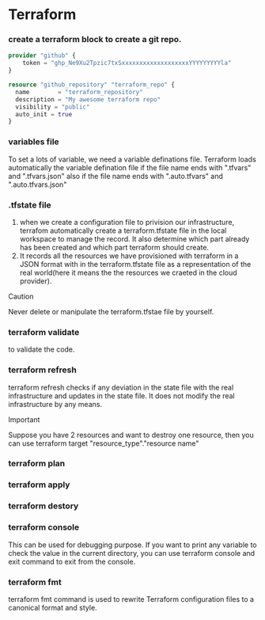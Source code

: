 # Terraform

### create a terraform block to create a git repo.
```terraform
provider "github" {
    token = "ghp_Ne9Xu2Tpzic7txSxxxxxxxxxxxxxxxxxxxYYYYYYYYYla"
}

resource "github_repository" "terraform_repo" {
  name        = "terraform_repository"
  description = "My awesome terraform repo"
  visibility = "public"
  auto_init = true
}
```

### variables file
To set a lots of variable, we need a variable definations file. Terraform loads automatically the variable defination file if the file name ends with ".tfvars" and ".tfvars.json"
also if the file name ends with ".auto.tfvars" and ".auto.tfvars.json"

### .tfstate file
1. when we create a configuration file to privision our infrastructure, terrafom automatically create a terraform.tfstate file in the local workspace to manage the record. It also determine which part already has been created and which part terraform should create.
2. It records all the resources we have provisioned with terraform in a JSON format with in the terraform.tfstate file as a representation of the real world(here it means the the resources we craeted in the cloud provider).

> [!CAUTION]
> Never delete or manipulate the terraform.tfstae file by yourself.
### terraform validate
to validate the code.
### terraform refresh
terraform refresh checks if any deviation in the state file with the real infrastructure and updates in the state file.
It does not modify the real infrastructure by any means.

> [!IMPORTANT]
> Suppose you have 2 resources and want to destroy one resource, then you can use terraform target "resource_type"."resource name"

### terraform plan
### terraform apply
### terraform destory
### terraform console
This can be used for debugging purpose.
If you want to print any variable to check the value in the current directory, you can use terraform console and exit command to exit from the console.
### terraform fmt
terraform fmt command is used to rewrite Terraform configuration files to a canonical format and style.
